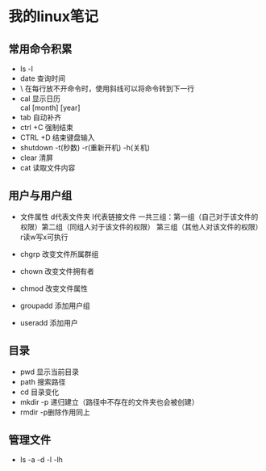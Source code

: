 # 我的linux笔记  
## 常用命令积累
- ls -l 
- date  查询时间
- \  在每行放不开命令时，使用斜线可以将命令转到下一行
- cal   显示日历  
 cal [month] [year]  
- tab 自动补齐  
- ctrl +C 强制结束  
- CTRL +D 结束键盘输入
- shutdown -t(秒数) -r(重新开机) -h(关机)
- clear 清屏
- cat 读取文件内容  
## 用户与用户组
- 文件属性 d代表文件夹 l代表链接文件
  一共三组：第一组（自己对于该文件的权限）第二组（同组人对于该文件的权限）
         第三组（其他人对该文件的权限）r读w写x可执行
 
- chgrp 改变文件所属群组
- chown 改变文件拥有者
- chmod 改变文件属性
- groupadd 添加用户组
- useradd 添加用户 
## 目录
- pwd 显示当前目录
- path 搜索路径
- cd 目录变化
- mkdir -p 递归建立（路径中不存在的文件夹也会被创建）
- rmdir -p删除作用同上  
## 管理文件
- ls -a -d -l -lh